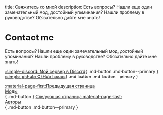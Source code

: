 title: Свяжитесь со мной
description: Есть вопросы? Нашли еще один замечательный мод, достойный упоминания? Нашли проблему в руководстве? Обязательно дайте мне знать!

# Contact me
Есть вопросы? Нашли еще один замечательный мод, достойный упоминания? Нашли проблему в руководстве? Обязательно дайте мне знать!

[:simple-discord: Мой сервер в Discord](https://discord.gg/zwmsQqExbQ){ .md-button .md-button--primary } [:simple-github: GitHub Issues](https://github.com/gillian-guide/gillian-guide.github.io/issues){ .md-button .md-button--primary }

[:material-page-first:Предыдущая страница <br>Моды</br>](extras/mods.md){ .md-button } [Следующая страница:material-page-last: <br>Авторы</br>](credits.md){ .md-button .md-button--primary }